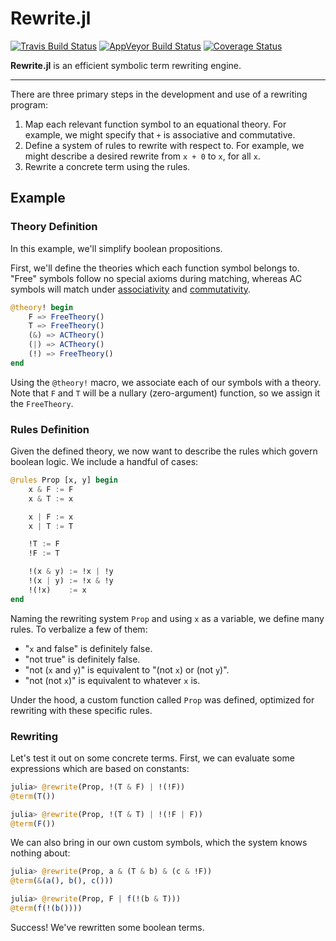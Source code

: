 # Rewrite.jl

[![Travis Build Status](https://travis-ci.com/HarrisonGrodin/Rewrite.jl.svg?branch=master)](https://travis-ci.com/HarrisonGrodin/Rewrite.jl)
[![AppVeyor Build Status](https://ci.appveyor.com/api/projects/status/uncuioh742o66qk9/branch/master?svg=true)](https://ci.appveyor.com/project/HarrisonGrodin/rewrite-jl/branch/master)
[![Coverage Status](https://coveralls.io/repos/github/HarrisonGrodin/Rewrite.jl/badge.svg?branch=master)](https://coveralls.io/github/HarrisonGrodin/Rewrite.jl?branch=master)

**Rewrite.jl** is an efficient symbolic term rewriting engine.


---

There are three primary steps in the development and use of a rewriting program:
1. Map each relevant function symbol to an equational theory. For example, we might specify that `+` is associative and commutative.
2. Define a system of rules to rewrite with respect to. For example, we might describe a desired rewrite from `x + 0` to `x`, for all `x`.
3. Rewrite a concrete term using the rules.


## Example

### Theory Definition

In this example, we'll simplify boolean propositions.

First, we'll define the theories which each function symbol belongs to. "Free" symbols follow no special axioms during matching, whereas AC symbols will match under [associativity](https://en.wikipedia.org/wiki/Associative_property) and [commutativity](https://en.wikipedia.org/wiki/Commutative_property).

```julia
@theory! begin
    F => FreeTheory()
    T => FreeTheory()
    (&) => ACTheory()
    (|) => ACTheory()
    (!) => FreeTheory()
end
```

Using the `@theory!` macro, we associate each of our symbols with a theory. Note that `F` and `T` will be a nullary (zero-argument) function, so we assign it the `FreeTheory`.

### Rules Definition

Given the defined theory, we now want to describe the rules which govern boolean logic. We include a handful of cases:

```julia
@rules Prop [x, y] begin
    x & F := F
    x & T := x

    x | F := x
    x | T := T

    !T := F
    !F := T

    !(x & y) := !x | !y
    !(x | y) := !x & !y
    !(!x)    := x
end
```

Naming the rewriting system `Prop` and using `x` as a variable, we define many rules. To verbalize a few of them:
- "`x` and false" is definitely false.
- "not true" is definitely false.
- "not (`x` and `y`)" is equivalent to "(not `x`) or (not `y`)".
- "not (not `x`)" is equivalent to whatever `x` is.

Under the hood, a custom function called `Prop` was defined, optimized for rewriting with these specific rules.

### Rewriting

Let's test it out on some concrete terms. First, we can evaluate some expressions which are based on constants:

```julia
julia> @rewrite(Prop, !(T & F) | !(!F))
@term(T())

julia> @rewrite(Prop, !(T & T) | !(!F | F))
@term(F())
```

We can also bring in our own custom symbols, which the system knows nothing about:

```julia
julia> @rewrite(Prop, a & (T & b) & (c & !F))
@term(&(a(), b(), c()))

julia> @rewrite(Prop, F | f(!(b & T)))
@term(f(!(b())))
```

Success! We've rewritten some boolean terms.
